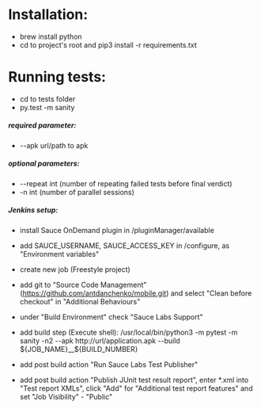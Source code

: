 # Installation:

- brew install python
- cd to project's root and pip3 install -r requirements.txt

# Running tests:

- cd to tests folder
- py.test -m sanity

##### required parameter:
- --apk url/path to apk

##### optional parameters:

- --repeat int (number of repeating failed tests before final verdict)
- -n int (number of parallel sessions)

##### Jenkins setup:

- install Sauce OnDemand plugin in /pluginManager/available
- add SAUCE_USERNAME, SAUCE_ACCESS_KEY in /configure, as "Environment variables"

- create new job (Freestyle project)
- add git to "Source Code Management" (https://github.com/antdanchenko/mobile.git) and select "Clean before checkout" in "Additional Behaviours"
- under "Build Environment" check "Sauce Labs Support"

- add build step (Execute shell):  /usr/local/bin/python3 -m pytest -m sanity -n2 --apk http://url/application.apk --build ${JOB_NAME}__${BUILD_NUMBER}
- add post build action "Run Sauce Labs Test Publisher"
- add post build action "Publish JUnit test result report", enter *.xml into "Test report XMLs", click "Add" for "Additional test report features" and set "Job Visibility" - "Public"
